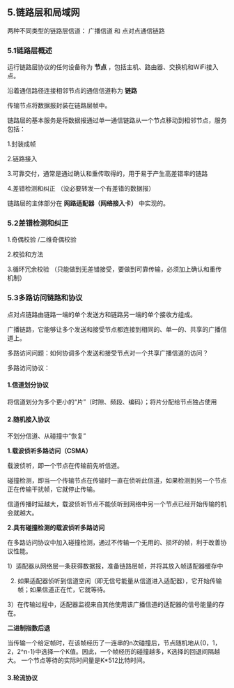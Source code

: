 ## 5.链路层和局域网

两种不同类型的链路层信道： 广播信道 和 点对点通信链路

### 5.1链路层概述

运行链路层协议的任何设备称为 **节点** ，包括主机、路由器、交换机和WiFi接入点。

沿着通信路径连接相邻节点的通信信道称为 **链路**

传输节点将数据报封装在链路层帧中。

链路层的基本服务是将数据报通过单一通信链路从一个节点移动到相邻节点，服务包括：

1.封装成帧

2.链路接入

3.可靠交付，通常是通过确认和重传取得的，用于易于产生高差错率的链路

4.差错检测和纠正 （没必要转发一个有差错的数据报）



链路层的主体部分在 **网路适配器（网络接入卡）** 中实现的。



### 5.2差错检测和纠正

1.奇偶校验 /二维奇偶校验

2.校验和方法

3.循环冗余校验 （只能做到无差错接受，要做到可靠传输，必须加上确认和重传机制）



### 5.3多路访问链路和协议

点对点链路由链路一端的单个发送方和链路另一端的单个接收方组成。

广播链路，它能够让多个发送和接受节点都连接到相同的、单一的、共享的广播信道上。

多路访问问题：如何协调多个发送和接受节点对一个共享广播信道的访问？

多路访问协议：

#### 1.**信道划分协议**

将信道划分为多个更小的“片”（时隙、频段、编码）；将片分配给节点独占使用

#### 2.**随机接入协议**

不划分信道、从碰撞中“恢复”

**1.载波侦听多路访问（CSMA）**

 载波侦听，即一个节点在传输前先听信道。

碰撞检测，即当一个传输节点在传输时一直在侦听此信道，如果检测到另一个节点正在传输干扰帧，它就停止传输。

信道传播时延越大，载波侦听节点不能侦听到网络中另一个节点已经开始传输的机会就越大。

**2.具有碰撞检测的载波侦听多路访问**

在多路访问协议中加入碰撞检测，通过不传输一个无用的、损坏的帧，利于改善协议性能。



1）适配器从网络层一条获得数据报，准备链路层帧，并将其放入帧适配器缓存中

2) 如果适配器侦听到信道空闲（即无信号能量从信道进入适配器），它开始传输帧；如果信道正在忙，它就等待。

3）在传输过程中，适配器监视来自其他使用该广播信道的适配器的信号能量的存在。



**二进制指数后退**

当传输一个给定帧时，在该帧经历了一连串的n次碰撞后，节点随机地从{0，1，2，2^n-1}中选择一个K值。因此，一个帧经历的碰撞越多，K选择的回退间隔越大。 一个节点等待的实际时间量是K*512比特时间。



#### 3.**轮流协议**

